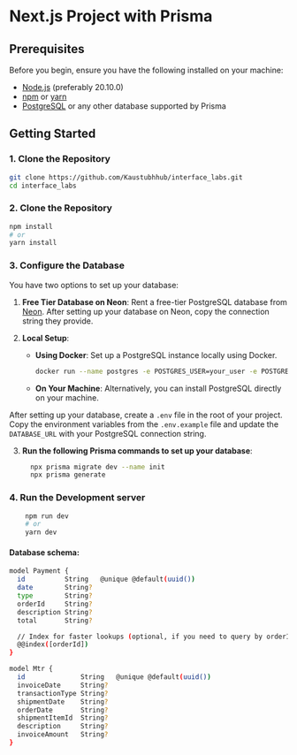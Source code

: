 # Next.js Project with Prisma

## Prerequisites

Before you begin, ensure you have the following installed on your machine:

- [Node.js](https://nodejs.org/) (preferably 20.10.0)
- [npm](https://www.npmjs.com/) or [yarn](https://yarnpkg.com/)
- [PostgreSQL](https://www.postgresql.org/) or any other database supported by Prisma

## Getting Started

### 1. Clone the Repository

```bash
git clone https://github.com/Kaustubhhub/interface_labs.git
cd interface_labs
```

### 2. Clone the Repository
```bash
npm install
# or
yarn install
```
### 3. Configure the Database

You have two options to set up your database:

1. **Free Tier Database on Neon**: Rent a free-tier PostgreSQL database from [Neon](https://neon.tech/). After setting up your database on Neon, copy the connection string they provide.

2. **Local Setup**:
   - **Using Docker**: Set up a PostgreSQL instance locally using Docker.
     ```bash
     docker run --name postgres -e POSTGRES_USER=your_user -e POSTGRES_PASSWORD=your_password -e POSTGRES_DB=your_db -p 5432:5432 -d postgres
     ```
   - **On Your Machine**: Alternatively, you can install PostgreSQL directly on your machine.

After setting up your database, create a `.env` file in the root of your project. Copy the environment variables from the `.env.example` file and update the `DATABASE_URL` with your PostgreSQL connection string.


3. **Run the following Prisma commands to set up your database**:
    ```bash
      npx prisma migrate dev --name init
      npx prisma generate
     ```
     
### 4. Run the Development server

  ```bash
      npm run dev
      # or
      yarn dev
```
#### Database schema:
```bash
model Payment {
  id          String   @unique @default(uuid())
  date        String?  
  type        String?  
  orderId     String?  
  description String?  
  total       String? 

  // Index for faster lookups (optional, if you need to query by orderId)
  @@index([orderId])
}

model Mtr {
  id              String   @unique @default(uuid())
  invoiceDate     String?  
  transactionType String?  
  shipmentDate    String?  
  orderDate       String? 
  shipmentItemId  String?  
  description     String? 
  invoiceAmount   String?  
}
